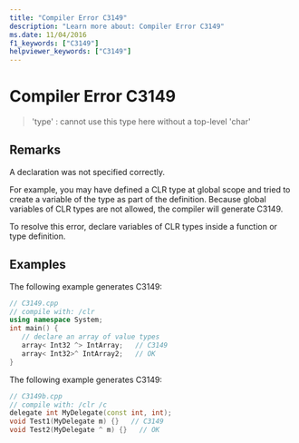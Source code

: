```yaml
---
title: "Compiler Error C3149"
description: "Learn more about: Compiler Error C3149"
ms.date: 11/04/2016
f1_keywords: ["C3149"]
helpviewer_keywords: ["C3149"]
---
```

# Compiler Error C3149

> 'type' : cannot use this type here without a top-level 'char'

## Remarks

A declaration was not specified correctly.

For example, you may have defined a CLR type at global scope and tried to create a variable of the type as part of the definition. Because global variables of CLR types are not allowed, the compiler will generate C3149.

To resolve this error, declare variables of CLR types inside a function or type definition.

## Examples

The following example generates C3149:

```cpp
// C3149.cpp
// compile with: /clr
using namespace System;
int main() {
   // declare an array of value types
   array< Int32 ^> IntArray;   // C3149
   array< Int32>^ IntArray2;   // OK
}
```

The following example generates C3149:

```cpp
// C3149b.cpp
// compile with: /clr /c
delegate int MyDelegate(const int, int);
void Test1(MyDelegate m) {}   // C3149
void Test2(MyDelegate ^ m) {}   // OK
```

